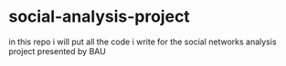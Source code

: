 # social-analysis-project
in this repo i will put all the code i write for the social networks analysis project presented by BAU
